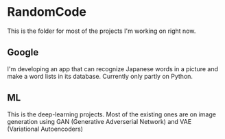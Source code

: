 # RandomCode
This is the folder for most of the projects I'm working on right now.

## Google
I'm developing an app that can recognize Japanese words in a picture and make a word lists in its database. Currently only partly on Python.

## ML
This is the deep-learning projects. Most of the existing ones are on image generation using GAN (Generative Adverserial Network) and VAE (Variational Autoencoders) 
